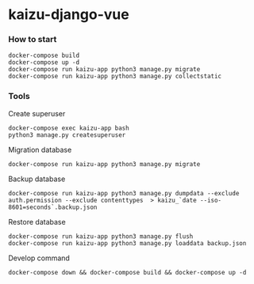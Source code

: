 # kaizu-django-vue

### How to start

```
docker-compose build
docker-compose up -d 
docker-compose run kaizu-app python3 manage.py migrate
docker-compose run kaizu-app python3 manage.py collectstatic
```

### Tools

Create superuser

```
docker-compose exec kaizu-app bash
python3 manage.py createsuperuser
```

Migration database

```
docker-compose run kaizu-app python3 manage.py migrate
```


Backup database

```
docker-compose run kaizu-app python3 manage.py dumpdata --exclude auth.permission --exclude contenttypes  > kaizu_`date --iso-8601=seconds`.backup.json
```

Restore database

```
docker-compose run kaizu-app python3 manage.py flush
docker-compose run kaizu-app python3 manage.py loaddata backup.json
```

Develop command

```
docker-compose down && docker-compose build && docker-compose up -d
```